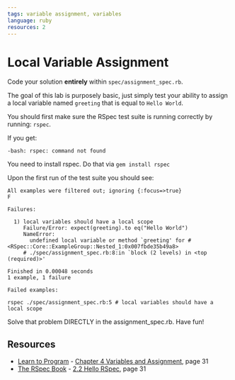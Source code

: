 ```yaml
---
tags: variable assignment, variables
language: ruby
resources: 2
---
```


# Local Variable Assignment

Code your solution **entirely** within `spec/assignment_spec.rb`.

The goal of this lab is purposely basic, just simply test your ability to assign a local variable named `greeting` that is equal to `Hello World`.

You should first make sure the RSpec test suite is running correctly by running: `rspec`.

If you get:

```
-bash: rspec: command not found
```

You need to install rspec. Do that via `gem install rspec`

Upon the first run of the test suite you should see:

```
All examples were filtered out; ignoring {:focus=>true}
F

Failures:

  1) local variables should have a local scope
     Failure/Error: expect(greeting).to eq("Hello World")
     NameError:
       undefined local variable or method `greeting' for #<RSpec::Core::ExampleGroup::Nested_1:0x007fbde35b49a8>
     # ./spec/assignment_spec.rb:8:in `block (2 levels) in <top (required)>'

Finished in 0.00048 seconds
1 example, 1 failure

Failed examples:

rspec ./spec/assignment_spec.rb:5 # local variables should have a local scope
```

Solve that problem DIRECTLY in the assignment_spec.rb. Have fun!

## Resources
* [Learn to Program](http://books.flatironschool.com/books/43) - [Chapter 4 Variables and Assignment](http://books.flatironschool.com/books/43), page 31
* [The RSpec Book](http://books.flatironschool.com/books/20) - [2.2 Hello RSpec](http://books.flatironschool.com/books/20), page 31
